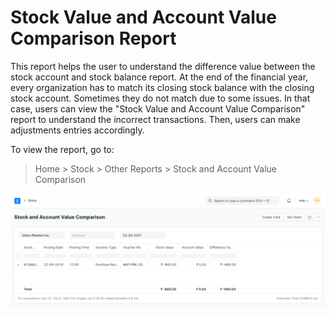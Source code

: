 
# Stock Value and Account Value Comparison Report



This report helps the user to understand the difference value between the stock account and stock balance report. At the end of the financial year, every organization has to match its closing stock balance with the closing stock account. Sometimes they do not match due to some issues. In that case, users can view the "Stock Value and Account Value Comparison" report to understand the incorrect transactions. Then, users can make adjustments entries accordingly.


To view the report, go to:


> Home > Stock > Other Reports > Stock and Account Value Comparison


![Stock Report](/files/stock-value-account-value-comparison.png)




